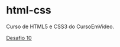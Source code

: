 # html-css
 Curso de HTML5 e CSS3 do CursoEmVideo.

 <a href="https://leandrrolima.github.io/html-css/Desafios/d010/android.html"> Desafio 10</a>
